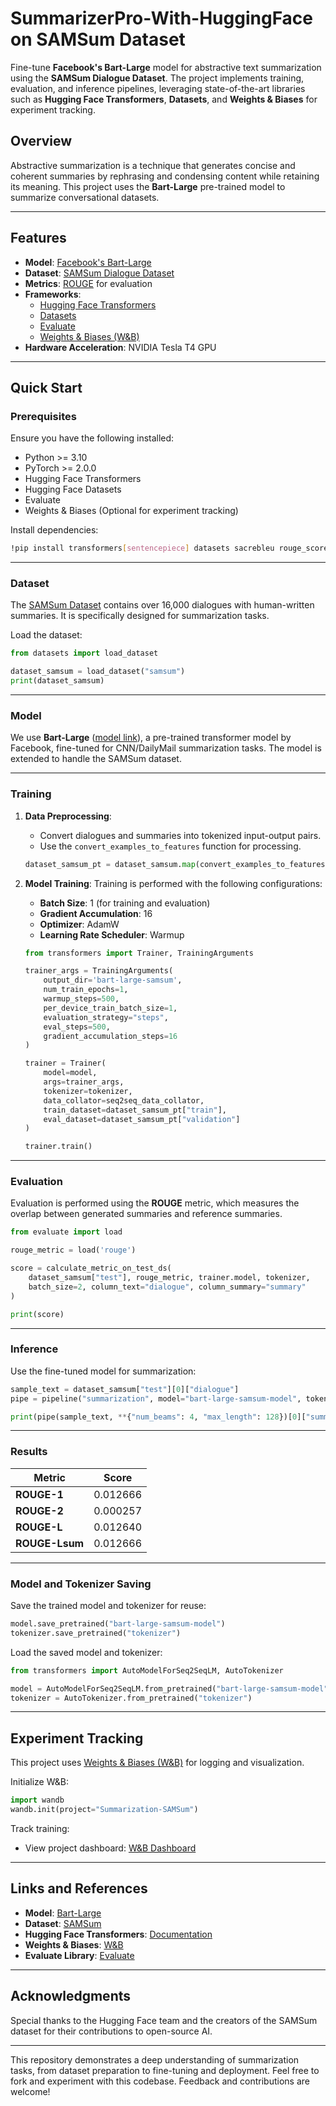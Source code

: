# SummarizerPro-With-HuggingFace on SAMSum Dataset

Fine-tune **Facebook's Bart-Large** model for abstractive text summarization using the **SAMSum Dialogue Dataset**. The project implements training, evaluation, and inference pipelines, leveraging state-of-the-art libraries such as **Hugging Face Transformers**, **Datasets**, and **Weights & Biases** for experiment tracking.

## Overview

Abstractive summarization is a technique that generates concise and coherent summaries by rephrasing and condensing content while retaining its meaning. This project uses the **Bart-Large** pre-trained model to summarize conversational datasets.

---

## Features

- **Model**: [Facebook's Bart-Large](https://huggingface.co/facebook/bart-large-cnn)
- **Dataset**: [SAMSum Dialogue Dataset](https://huggingface.co/datasets/samsum)
- **Metrics**: [ROUGE](https://en.wikipedia.org/wiki/ROUGE_(metric)) for evaluation
- **Frameworks**:
  - [Hugging Face Transformers](https://huggingface.co/docs/transformers)
  - [Datasets](https://huggingface.co/docs/datasets)
  - [Evaluate](https://huggingface.co/docs/evaluate)
  - [Weights & Biases (W&B)](https://wandb.ai)
- **Hardware Acceleration**: NVIDIA Tesla T4 GPU

---

## Quick Start

### Prerequisites

Ensure you have the following installed:

- Python >= 3.10
- PyTorch >= 2.0.0
- Hugging Face Transformers
- Hugging Face Datasets
- Evaluate
- Weights & Biases (Optional for experiment tracking)

Install dependencies:
```bash
!pip install transformers[sentencepiece] datasets sacrebleu rouge_score py7zr evaluate wandb
```

---

### Dataset

The [SAMSum Dataset](https://huggingface.co/datasets/samsum) contains over 16,000 dialogues with human-written summaries. It is specifically designed for summarization tasks.

Load the dataset:
```python
from datasets import load_dataset

dataset_samsum = load_dataset("samsum")
print(dataset_samsum)
```

---

### Model

We use **Bart-Large** ([model link](https://huggingface.co/facebook/bart-large-cnn)), a pre-trained transformer model by Facebook, fine-tuned for CNN/DailyMail summarization tasks. The model is extended to handle the SAMSum dataset.

---

### Training

1. **Data Preprocessing**:
   - Convert dialogues and summaries into tokenized input-output pairs.
   - Use the `convert_examples_to_features` function for processing.

   ```python
   dataset_samsum_pt = dataset_samsum.map(convert_examples_to_features, batched=True)
   ```

2. **Model Training**:
   Training is performed with the following configurations:
   - **Batch Size**: 1 (for training and evaluation)
   - **Gradient Accumulation**: 16
   - **Optimizer**: AdamW
   - **Learning Rate Scheduler**: Warmup

   ```python
   from transformers import Trainer, TrainingArguments

   trainer_args = TrainingArguments(
       output_dir='bart-large-samsum',
       num_train_epochs=1,
       warmup_steps=500,
       per_device_train_batch_size=1,
       evaluation_strategy="steps",
       eval_steps=500,
       gradient_accumulation_steps=16
   )

   trainer = Trainer(
       model=model,
       args=trainer_args,
       tokenizer=tokenizer,
       data_collator=seq2seq_data_collator,
       train_dataset=dataset_samsum_pt["train"],
       eval_dataset=dataset_samsum_pt["validation"]
   )

   trainer.train()
   ```

---

### Evaluation

Evaluation is performed using the **ROUGE** metric, which measures the overlap between generated summaries and reference summaries.

```python
from evaluate import load

rouge_metric = load('rouge')

score = calculate_metric_on_test_ds(
    dataset_samsum["test"], rouge_metric, trainer.model, tokenizer, 
    batch_size=2, column_text="dialogue", column_summary="summary"
)

print(score)
```

---

### Inference

Use the fine-tuned model for summarization:

```python
sample_text = dataset_samsum["test"][0]["dialogue"]
pipe = pipeline("summarization", model="bart-large-samsum-model", tokenizer=tokenizer)

print(pipe(sample_text, **{"num_beams": 4, "max_length": 128})[0]["summary_text"])
```

---

### Results

| Metric       | Score    |
|--------------|----------|
| **ROUGE-1**  | 0.012666 |
| **ROUGE-2**  | 0.000257 |
| **ROUGE-L**  | 0.012640 |
| **ROUGE-Lsum** | 0.012666 |

---

### Model and Tokenizer Saving

Save the trained model and tokenizer for reuse:
```python
model.save_pretrained("bart-large-samsum-model")
tokenizer.save_pretrained("tokenizer")
```

Load the saved model and tokenizer:
```python
from transformers import AutoModelForSeq2SeqLM, AutoTokenizer

model = AutoModelForSeq2SeqLM.from_pretrained("bart-large-samsum-model")
tokenizer = AutoTokenizer.from_pretrained("tokenizer")
```

---

## Experiment Tracking

This project uses [Weights & Biases (W&B)](https://wandb.ai) for logging and visualization.

Initialize W&B:
```python
import wandb
wandb.init(project="Summarization-SAMSum")
```

Track training:
- View project dashboard: [W&B Dashboard](https://wandb.ai)

---

## Links and References

- **Model**: [Bart-Large](https://huggingface.co/facebook/bart-large-cnn)
- **Dataset**: [SAMSum](https://huggingface.co/datasets/samsum)
- **Hugging Face Transformers**: [Documentation](https://huggingface.co/docs/transformers)
- **Weights & Biases**: [W&B](https://wandb.ai)
- **Evaluate Library**: [Evaluate](https://huggingface.co/docs/evaluate)

---

## Acknowledgments

Special thanks to the Hugging Face team and the creators of the SAMSum dataset for their contributions to open-source AI.

---

This repository demonstrates a deep understanding of summarization tasks, from dataset preparation to fine-tuning and deployment. Feel free to fork and experiment with this codebase. Feedback and contributions are welcome!
